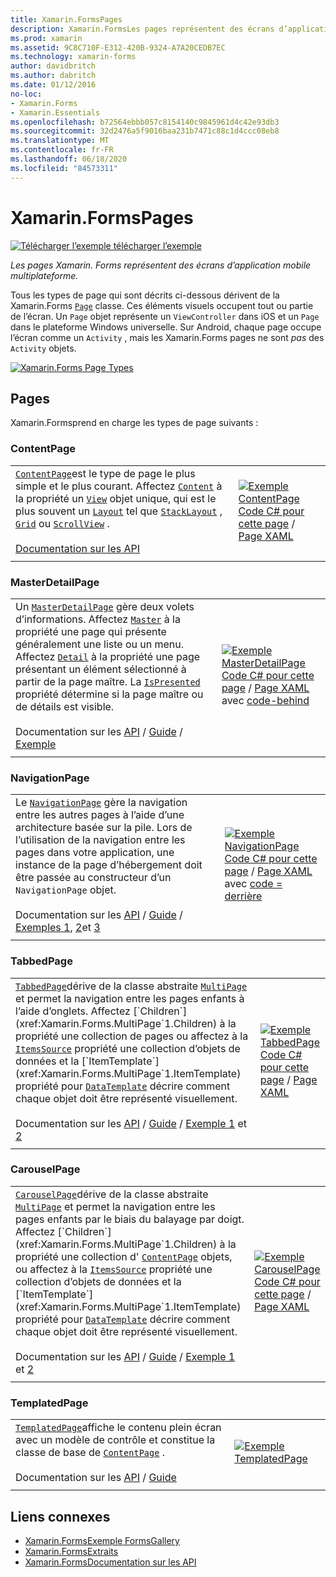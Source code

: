 ```yaml
---
title: Xamarin.FormsPages
description: Xamarin.FormsLes pages représentent des écrans d’application mobile multiplateforme. Cet article répertorie les pages incluses dans Xamarin.Forms .
ms.prod: xamarin
ms.assetid: 9C8C710F-E312-420B-9324-A7A20CEDB7EC
ms.technology: xamarin-forms
author: davidbritch
ms.author: dabritch
ms.date: 01/12/2016
no-loc:
- Xamarin.Forms
- Xamarin.Essentials
ms.openlocfilehash: b72564ebbb057c8154140c9845961d4c42e93db3
ms.sourcegitcommit: 32d2476a5f9016baa231b7471c88c1d4ccc08eb8
ms.translationtype: MT
ms.contentlocale: fr-FR
ms.lasthandoff: 06/18/2020
ms.locfileid: "84573311"
---
```

# <a name="xamarinforms-pages"></a>Xamarin.FormsPages

[![Télécharger ](~/media/shared/download.png) l’exemple télécharger l’exemple](https://docs.microsoft.com/samples/xamarin/xamarin-forms-samples/formsgallery/)

_Les pages Xamarin. Forms représentent des écrans d’application mobile multiplateforme._

Tous les types de page qui sont décrits ci-dessous dérivent de la Xamarin.Forms [`Page`](xref:Xamarin.Forms.Page) classe. Ces éléments visuels occupent tout ou partie de l’écran. Un `Page` objet représente un `ViewController` dans iOS et un `Page` dans le plateforme Windows universelle. Sur Android, chaque page occupe l’écran comme un `Activity` , mais les Xamarin.Forms pages ne sont *pas* des `Activity` objets.

[![](pages-images/pages-sml.png "Xamarin.Forms Page Types")](pages-images/pages.png#lightbox "Xamarin.Forms Page Types")

## <a name="pages"></a>Pages

Xamarin.Formsprend en charge les types de page suivants :

### <a name="contentpage"></a>ContentPage

|     |     |
| --- | --- |
| [`ContentPage`](xref:Xamarin.Forms.ContentPage)est le type de page le plus simple et le plus courant. Affectez [`Content`](xref:Xamarin.Forms.ContentPage.Content) à la propriété un [`View`](views.md) objet unique, qui est le plus souvent un [`Layout`](layouts.md) tel que [`StackLayout`](layouts.md#stacklayout) , [`Grid`](layouts.md#grid) ou [`ScrollView`](layouts.md#scrollview) .<br /><br />[Documentation sur les API](xref:Xamarin.Forms.ContentPage) | [![Exemple ContentPage](pages-images/ContentPage.png "Exemple ContentPage")](pages-images/ContentPage-Large.png#lightbox "Exemple ContentPage")<br />[Code C# pour cette page](https://github.com/xamarin/xamarin-forms-samples/blob/master/FormsGallery/FormsGallery/FormsGallery/CodeExamples/ContentPageDemoPage.cs)  /  [Page XAML](https://github.com/xamarin/xamarin-forms-samples/blob/master/FormsGallery/FormsGallery/FormsGallery/XamlExamples/ContentPageDemoPage.xaml) |
|     |     |

### <a name="masterdetailpage"></a>MasterDetailPage

|     |     |
| --- | --- |
| Un [`MasterDetailPage`](xref:Xamarin.Forms.MasterDetailPage) gère deux volets d’informations. Affectez [`Master`](xref:Xamarin.Forms.MasterDetailPage.Master) à la propriété une page qui présente généralement une liste ou un menu. Affectez [`Detail`](xref:Xamarin.Forms.MasterDetailPage.Detail) à la propriété une page présentant un élément sélectionné à partir de la page maître. La [`IsPresented`](xref:Xamarin.Forms.MasterDetailPage.IsPresented) propriété détermine si la page maître ou de détails est visible.<br /><br />Documentation sur les [API](xref:Xamarin.Forms.MasterDetailPage)  /  [Guide](~/xamarin-forms/app-fundamentals/navigation/master-detail-page.md)  /  [Exemple](https://docs.microsoft.com/samples/xamarin/xamarin-forms-samples/navigation-masterdetailpage) | [![Exemple MasterDetailPage](pages-images/MasterDetailPage.png "Exemple MasterDetailPage")](pages-images/MasterDetailPage-Large.png#lightbox "Exemple MasterDetailPage")<br />[Code C# pour cette page](https://github.com/xamarin/xamarin-forms-samples/blob/master/FormsGallery/FormsGallery/FormsGallery/CodeExamples/MasterDetailPageDemoPage.cs)  /  [Page XAML](https://github.com/xamarin/xamarin-forms-samples/blob/master/FormsGallery/FormsGallery/FormsGallery/XamlExamples/MasterDetailPageDemoPage.xaml) avec [code-behind](https://github.com/xamarin/xamarin-forms-samples/blob/master/FormsGallery/FormsGallery/FormsGallery/XamlExamples/MasterDetailPageDemoPage.xaml.cs) |
|     |     |

### <a name="navigationpage"></a>NavigationPage

|     |     |
| --- | --- |
| Le [`NavigationPage`](xref:Xamarin.Forms.NavigationPage) gère la navigation entre les autres pages à l’aide d’une architecture basée sur la pile. Lors de l’utilisation de la navigation entre les pages dans votre application, une instance de la page d’hébergement doit être passée au constructeur d’un `NavigationPage` objet.<br /><br />Documentation sur les [API](xref:Xamarin.Forms.NavigationPage)  /  [Guide](~/xamarin-forms/app-fundamentals/navigation/hierarchical.md)  /  [Exemples 1](https://docs.microsoft.com/samples/xamarin/xamarin-forms-samples/navigation-hierarchical), [2](https://docs.microsoft.com/samples/xamarin/xamarin-forms-samples/navigation-passingdata)et [3](https://docs.microsoft.com/samples/xamarin/xamarin-forms-samples/navigation-loginflow)  | [![Exemple NavigationPage](pages-images/NavigationPage.png "Exemple NavigationPage")](pages-images/NavigationPage-Large.png#lightbox "Exemple NavigationPage")<br />[Code C# pour cette page](https://github.com/xamarin/xamarin-forms-samples/blob/master/FormsGallery/FormsGallery/FormsGallery/CodeExamples/NavigationPageDemoPage.cs)  /  [Page XAML](https://github.com/xamarin/xamarin-forms-samples/blob/master/FormsGallery/FormsGallery/FormsGallery/XamlExamples/NavigationPageDemoPage.xaml) avec [code = derrière](https://github.com/xamarin/xamarin-forms-samples/blob/master/FormsGallery/FormsGallery/FormsGallery/XamlExamples/NavigationPageDemoPage.xaml.cs) |
|     |     |

### <a name="tabbedpage"></a>TabbedPage

|     |     |
| --- | --- |
| [`TabbedPage`](xref:Xamarin.Forms.TabbedPage)dérive de la classe abstraite [`MultiPage`](xref:Xamarin.Forms.MultiPage`1) et permet la navigation entre les pages enfants à l’aide d’onglets. Affectez [`Children`](xref:Xamarin.Forms.MultiPage`1.Children) à la propriété une collection de pages ou affectez à la [`ItemsSource`](xref:Xamarin.Forms.MultiPage`1.ItemsSource) propriété une collection d’objets de données et la [`ItemTemplate`](xref:Xamarin.Forms.MultiPage`1.ItemTemplate) propriété pour [`DataTemplate`](xref:Xamarin.Forms.DataTemplate) décrire comment chaque objet doit être représenté visuellement.<br /><br />Documentation sur les [API](xref:Xamarin.Forms.TabbedPage)  /  [Guide](~/xamarin-forms/app-fundamentals/navigation/tabbed-page.md)  /  [Exemple 1](https://docs.microsoft.com/samples/xamarin/xamarin-forms-samples/navigation-tabbedpage) et [2](https://docs.microsoft.com/samples/xamarin/xamarin-forms-samples/navigation-tabbedpagewithnavigationpage) | [![Exemple TabbedPage](pages-images/TabbedPage.png "Exemple de TabbedPage")](pages-images/TabbedPage-Large.png#lightbox "Exemple de TabbedPage")<br />[Code C# pour cette page](https://github.com/xamarin/xamarin-forms-samples/blob/master/FormsGallery/FormsGallery/FormsGallery/CodeExamples/TabbedPageDemoPage.cs)  /  [Page XAML](https://github.com/xamarin/xamarin-forms-samples/blob/master/FormsGallery/FormsGallery/FormsGallery/XamlExamples/TabbedPageDemoPage.xaml) |
|     |     |

### <a name="carouselpage"></a>CarouselPage

|     |     |
| --- | --- |
| [`CarouselPage`](xref:Xamarin.Forms.CarouselPage)dérive de la classe abstraite [`MultiPage`](xref:Xamarin.Forms.MultiPage`1) et permet la navigation entre les pages enfants par le biais du balayage par doigt. Affectez [`Children`](xref:Xamarin.Forms.MultiPage`1.Children) à la propriété une collection d' [`ContentPage`](#contentpage) objets, ou affectez à la [`ItemsSource`](xref:Xamarin.Forms.MultiPage`1.ItemsSource) propriété une collection d’objets de données et la [`ItemTemplate`](xref:Xamarin.Forms.MultiPage`1.ItemTemplate) propriété pour [`DataTemplate`](xref:Xamarin.Forms.DataTemplate) décrire comment chaque objet doit être représenté visuellement.<br /><br />Documentation sur les [API](xref:Xamarin.Forms.CarouselPage)  /  [Guide](~/xamarin-forms/app-fundamentals/navigation/carousel-page.md)  /  [Exemple 1](https://docs.microsoft.com/samples/xamarin/xamarin-forms-samples/navigation-carouselpage) et [2](https://docs.microsoft.com/samples/xamarin/xamarin-forms-samples/navigation-carouselpagetemplate) | [![Exemple CarouselPage](pages-images/CarouselPage.png "Exemple CarouselPage")](pages-images/CarouselPage-Large.png#lightbox "Exemple CarouselPage")<br />[Code C# pour cette page](https://github.com/xamarin/xamarin-forms-samples/blob/master/FormsGallery/FormsGallery/FormsGallery/CodeExamples/CarouselPageDemoPage.cs)  /  [Page XAML](https://github.com/xamarin/xamarin-forms-samples/blob/master/FormsGallery/FormsGallery/FormsGallery/XamlExamples/CarouselPageDemoPage.xaml) |
|     |     |

### <a name="templatedpage"></a>TemplatedPage

|     |     |
| --- | --- |
| [`TemplatedPage`](xref:Xamarin.Forms.TemplatedPage)affiche le contenu plein écran avec un modèle de contrôle et constitue la classe de base de [`ContentPage`](#contentpage) .<br /><br />Documentation sur les [API](xref:Xamarin.Forms.TemplatedPage)  /  [Guide](~/xamarin-forms/app-fundamentals/templates/control-template.md) | [![Exemple TemplatedPage](pages-images/TemplatedPage.png "Exemple TemplatedPage")](pages-images/TemplatedPage.png "Exemple TemplatedPage") |
|     |     |

## <a name="related-links"></a>Liens connexes

- [Xamarin.FormsExemple FormsGallery](https://docs.microsoft.com/samples/xamarin/xamarin-forms-samples/formsgallery)
- [Xamarin.FormsExtraits](https://docs.microsoft.com/samples/browse/?products=xamarin&term=Xamarin.Forms)
- [Xamarin.FormsDocumentation sur les API](https://docs.microsoft.com/dotnet/api/xamarin.forms?view=xamarin-forms)
